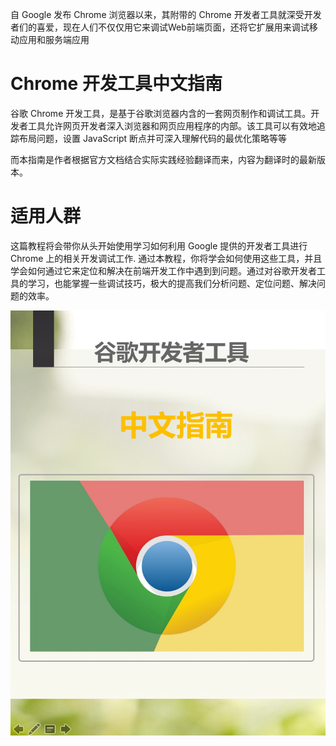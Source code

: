 自 Google 发布 Chrome 浏览器以来，其附带的 Chrome 开发者工具就深受开发者们的喜爱，现在人们不仅仅用它来调试Web前端页面，还将它扩展用来调试移动应用和服务端应用

# Chrome 开发工具中文指南

谷歌 Chrome 开发工具，是基于谷歌浏览器内含的一套网页制作和调试工具。开发者工具允许网页开发者深入浏览器和网页应用程序的内部。该工具可以有效地追踪布局问题，设置 JavaScript 断点并可深入理解代码的最优化策略等等

而本指南是作者根据官方文档结合实际实践经验翻译而来，内容为翻译时的最新版本。

# 适用人群

这篇教程将会带你从头开始使用学习如何利用 Google 提供的开发者工具进行 Chrome 上的相关开发调试工作. 通过本教程，你将学会如何使用这些工具，并且学会如何通过它来定位和解决在前端开发工作中遇到到问题。通过对谷歌开发者工具的学习，也能掌握一些调试技巧，极大的提高我们分析问题、定位问题、解决问题的效率。

![](cover.jpg)
